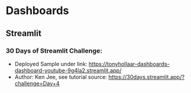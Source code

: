 # Dashboards
## Streamlit
### 30 Days of Streamlit Challenge:
  - Deployed Sample under link: https://tonyhollaar-dashboards-dashboard-youtube-9g4la2.streamlit.app/
  - Author: Ken Jee, see tutorial source: https://30days.streamlit.app/?challenge=Day+4
